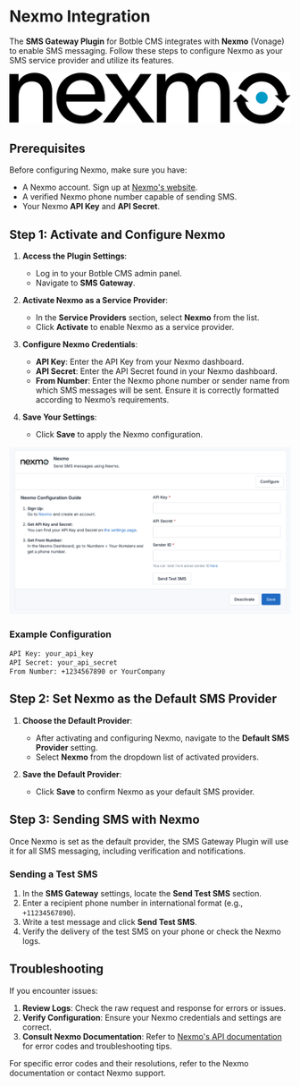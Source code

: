 # Nexmo Integration

The **SMS Gateway Plugin** for Botble CMS integrates with **Nexmo** (Vonage) to enable SMS messaging. Follow these steps to configure Nexmo as your SMS service provider and utilize its features.

![Nexmo](../images/nexmo.png)

## Prerequisites

Before configuring Nexmo, make sure you have:

- A Nexmo account. Sign up at [Nexmo's website](https://www.vonage.com/communications-apis/sms/).
- A verified Nexmo phone number capable of sending SMS.
- Your Nexmo **API Key** and **API Secret**.

## Step 1: Activate and Configure Nexmo

1. **Access the Plugin Settings**:
    - Log in to your Botble CMS admin panel.
    - Navigate to **SMS Gateway**.

2. **Activate Nexmo as a Service Provider**:
    - In the **Service Providers** section, select **Nexmo** from the list.
    - Click **Activate** to enable Nexmo as a service provider.

3. **Configure Nexmo Credentials**:
    - **API Key**: Enter the API Key from your Nexmo dashboard.
    - **API Secret**: Enter the API Secret found in your Nexmo dashboard.
    - **From Number**: Enter the Nexmo phone number or sender name from which SMS messages will be sent. Ensure it is correctly formatted according to Nexmo’s requirements.

4. **Save Your Settings**:
    - Click **Save** to apply the Nexmo configuration.

![Nexmo Configuration](../images/nexmo-configuration.png)

### Example Configuration

```plaintext
API Key: your_api_key
API Secret: your_api_secret
From Number: +1234567890 or YourCompany
```

## Step 2: Set Nexmo as the Default SMS Provider

1. **Choose the Default Provider**:
    - After activating and configuring Nexmo, navigate to the **Default SMS Provider** setting.
    - Select **Nexmo** from the dropdown list of activated providers.

2. **Save the Default Provider**:
    - Click **Save** to confirm Nexmo as your default SMS provider.

## Step 3: Sending SMS with Nexmo

Once Nexmo is set as the default provider, the SMS Gateway Plugin will use it for all SMS messaging, including verification and notifications.

### Sending a Test SMS

1. In the **SMS Gateway** settings, locate the **Send Test SMS** section.
2. Enter a recipient phone number in international format (e.g., `+11234567890`).
3. Write a test message and click **Send Test SMS**.
4. Verify the delivery of the test SMS on your phone or check the Nexmo logs.

## Troubleshooting

If you encounter issues:

1. **Review Logs**: Check the raw request and response for errors or issues.
2. **Verify Configuration**: Ensure your Nexmo credentials and settings are correct.
3. **Consult Nexmo Documentation**: Refer to [Nexmo's API documentation](https://developer.nexmo.com/messaging/sms/overview) for error codes and troubleshooting tips.

For specific error codes and their resolutions, refer to the Nexmo documentation or contact Nexmo support.
